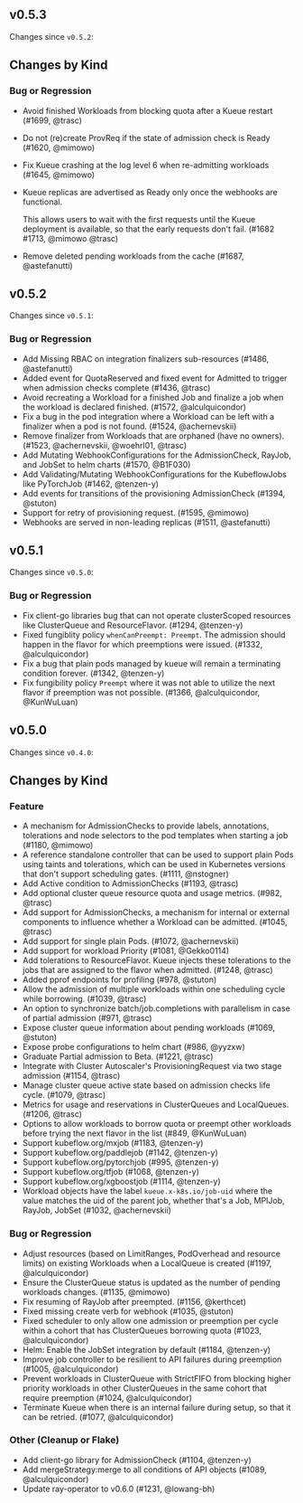 ## v0.5.3

Changes since `v0.5.2`:

## Changes by Kind

### Bug or Regression

- Avoid finished Workloads from blocking quota after a Kueue restart (#1699, @trasc)
- Do not (re)create ProvReq if the state of admission check is Ready (#1620, @mimowo)
- Fix Kueue crashing at the log level 6 when re-admitting workloads (#1645, @mimowo)
- Kueue replicas are advertised as Ready only once the webhooks are functional.
  
  This allows users to wait with the first requests until the Kueue deployment is available, so that the early requests don't fail. (#1682 #1713, @mimowo @trasc)
- Remove deleted pending workloads from the cache (#1687, @astefanutti)

## v0.5.2

Changes since `v0.5.1`:

### Bug or Regression

- Add Missing RBAC on integration finalizers sub-resources (#1486, @astefanutti)
- Added event for QuotaReserved and fixed event for Admitted to trigger when admission checks complete (#1436, @trasc)
- Avoid recreating a Workload for a finished Job and finalize a job when the workload is declared finished. (#1572, @alculquicondor)
- Fix a bug in the pod integration where a Workload can be left with a finalizer when a pod is not found. (#1524, @achernevskii)
- Remove finalizer from Workloads that are orphaned (have no owners). (#1523, @achernevskii, @woehrl01, @trasc)
- Add Mutating WebhookConfigurations for the AdmissionCheck, RayJob, and JobSet to helm charts (#1570, @B1F030)
- Add Validating/Mutating WebhookConfigurations for the KubeflowJobs like PyTorchJob (#1462, @tenzen-y)
- Add events for transitions of the provisioning AdmissionCheck (#1394, @stuton)
- Support for retry of provisioning request. (#1595, @mimowo)
- Webhooks are served in non-leading replicas (#1511, @astefanutti)

## v0.5.1

Changes since `v0.5.0`:

### Bug or Regression

- Fix client-go libraries bug that can not operate clusterScoped resources like ClusterQueue and ResourceFlavor. (#1294, @tenzen-y)
- Fixed fungiblity policy `whenCanPreempt: Preempt`. The admission should happen in the flavor for which preemptions were issued. (#1332, @alculquicondor)
- Fix a bug that plain pods managed by kueue will remain a terminating condition forever. (#1342, @tenzen-y)
- Fix fungibility policy `Preempt` where it was not able to utilize the next flavor if preemption was not possible. (#1366, @alculquicondor, @KunWuLuan)

## v0.5.0

Changes since `v0.4.0`:

## Changes by Kind

### Feature

- A mechanism for AdmissionChecks to provide labels, annotations, tolerations and node selectors to the pod templates when starting a job (#1180, @mimowo)
- A reference standalone controller that can be used to support plain Pods using taints and tolerations, which can be used in Kubernetes versions that don't support scheduling gates. (#1111, @nstogner)
- Add Active condition to AdmissionChecks (#1193, @trasc)
- Add optional cluster queue resource quota and usage metrics. (#982, @trasc)
- Add support for AdmissionChecks, a mechanism for internal or external components to influence whether a Workload can be admitted. (#1045, @trasc)
- Add support for single plain Pods. (#1072, @achernevskii)
- Add support for workload Priority (#1081, @Gekko0114)
- Add tolerations to ResourceFlavor. Kueue injects these tolerations to the jobs that are assigned to the flavor when admitted. (#1248, @trasc)
- Added pprof endpoints for profiling (#978, @stuton)
- Allow the admission of multiple workloads within one scheduling cycle while borrowing. (#1039, @trasc)
- An option to synchronize batch/job.completions with parallelism in case of partial admission (#971, @trasc)
- Expose cluster queue information about pending workloads (#1069, @stuton)
- Expose probe configurations to helm chart (#986, @yyzxw)
- Graduate Partial admission to Beta. (#1221, @trasc)
- Integrate with Cluster Autoscaler's ProvisioningRequest via two stage admission (#1154, @trasc)
- Manage cluster queue active state based on admission checks life cycle. (#1079, @trasc)
- Metrics for usage and reservations in ClusterQueues and LocalQueues. (#1206, @trasc)
- Options to allow workloads to borrow quota or preempt other workloads before trying the next flavor in the list (#849, @KunWuLuan)
- Support kubeflow.org/mxjob (#1183, @tenzen-y)
- Support kubeflow.org/paddlejob (#1142, @tenzen-y)
- Support kubeflow.org/pytorchjob (#995, @tenzen-y)
- Support kubeflow.org/tfjob (#1068, @tenzen-y)
- Support kubeflow.org/xgboostjob (#1114, @tenzen-y)
- Workload objects have the label `kueue.x-k8s.io/job-uid` where the value matches the uid of the parent job, whether that's a Job, MPIJob, RayJob, JobSet (#1032, @achernevskii)

### Bug or Regression

- Adjust resources (based on LimitRanges, PodOverhead and resource limits) on existing Workloads when a LocalQueue is created (#1197, @alculquicondor)
- Ensure the ClusterQueue status is updated as the number of pending workloads changes. (#1135, @mimowo)
- Fix resuming of RayJob after preempted. (#1156, @kerthcet)
- Fixed missing create verb for webhook (#1035, @stuton)
- Fixed scheduler to only allow one admission or preemption per cycle within a cohort that has ClusterQueues borrowing quota (#1023, @alculquicondor)
- Helm: Enable the JobSet integration by default (#1184, @tenzen-y)
- Improve job controller to be resilient to API failures during preemption (#1005, @alculquicondor)
- Prevent workloads in ClusterQueue with StrictFIFO from blocking higher priority workloads in other ClusterQueues in the same cohort that require preemption (#1024, @alculquicondor)
- Terminate Kueue when there is an internal failure during setup, so that it can be retried. (#1077, @alculquicondor)

### Other (Cleanup or Flake)

- Add client-go library for AdmissionCheck (#1104, @tenzen-y)
- Add mergeStrategy:merge to all conditions of API objects (#1089, @alculquicondor)
- Update ray-operator to v0.6.0 (#1231, @lowang-bh)